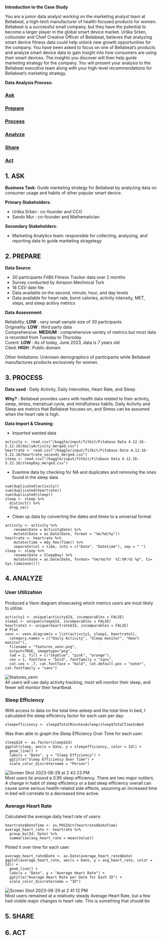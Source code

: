 **Introduction to the Case Study** <p>

You are a junior data analyst working on the marketing analyst team at Bellabeat, a high-tech manufacturer of health-focused
products for women. Bellabeat is a successful small company, but they have the potential to become a larger player in the
global smart device market. Urška Sršen, cofounder and Chief Creative Officer of Bellabeat, believes that analyzing smart
device fitness data could help unlock new growth opportunities for the company. You have been asked to focus on one of
Bellabeat’s products and analyze smart device data to gain insight into how consumers are using their smart devices. The
insights you discover will then help guide marketing strategy for the company. You will present your analysis to the Bellabeat
executive team along with your high-level recommendations for Bellabeat’s marketing strategy. <p>

**Data Analysis Process:**<p>

### [Ask](#1-ask)
### [Prepare](#2-prepare)
### [Process](#3-process)
### [Analyze](#4-analyze)
### [Share](#5-share)
### [Act](#6-act)

## 1. ASK
**Business Task**: Guide marketing strategy for Bellabeat by analyzing data on consumer usage and habits of other popular smart device. <p>
**Primary Stakeholders**: <br>
- Urška Sršen : co-founder and CCO <br>
- Sando Mur : co-founder and Mathematician <br>

**Secondary Stakeholders**: <br>
- Marketing Analytics team: responsible for collecting, analyzing, and reporting data to guide marketing stragetegy<p>
## 2. PREPARE

**Data Source**: <br>
- 30 participants FitBit Fitness Tracker data over 2 months
- Survey conducted by Amazon Mechnical Turk
- 18 CSV date file
- Data available on the second, minute, hour, and day levels
- Data available for heart rate, burnt calories, activity intensity, MET, steps, and sleep acitivy metrics <br>

**Data Assessment**: <p>
Reliability: **LOW** : very small sample size of 30 participants <br>
Originality: **LOW** : third party data <br>
Comprehensive: **MEDIUM** : comprehensive variety of metrics but most data is recorded from Tuesday to Thursday <br>
Curent: **LOW** : As of today, June 2023, data is 7 years old <br>
Cited: **HIGH** : Public domain <br>

Other limitations: Unknown demographics of participants while Bellabeat manufactures products exclusively for women.<p>

## 3. PROCESS
**Data used** : Daily Activity, Daily Intensities, Heart Rate, and Sleep. <p>
**Why?** : Bellabeat provides users with health data related to their activity, sleep, stress, menstrual cycle, and mindfulness habits. Daily Activity and Sleep are metrics that Bellabeat focuses on, and Stress can be assumed when the heart rate is high. <p>

**Data Import & Cleaning**: <p>
- Imported wanted data
        
```
activity <- read.csv("/kaggle/input/fitbit/Fitabase Data 4.12.16-5.12.16/dailyActivity_merged.csv")
heartrate <- read.csv("/kaggle/input/fitbit/Fitabase Data 4.12.16-5.12.16/heartrate_seconds_merged.csv")
sleep <- read.csv("/kaggle/input/fitbit/Fitabase Data 4.12.16-5.12.16/sleepDay_merged.csv")
```
- Examine data by checking for NA and duplicates and removing the ones found in the sleep data
```
sum(duplicated(activity))
sum(duplicated(heartrate))
sum(duplicated(sleep))
sleep <- sleep %>%
  distinct() %>%
  drop_na()
```
- Clean up data by converting the dates and times to a universal format
```
activity <- activity %>%
    rename(Date = ActivityDate) %>% 
    mutate(Date = as.Date(Date, format = "%m/%d/%y"))
heartrate <- heartrate %>%
    mutate(time = mdy_hms(Time)) %>% 
    separate(col = time, into = c("Date", "Datetime"), sep = " ")
sleep <- sleep %>%
    rename(Date = SleepDay) %>% 
    mutate(Date = as.Date(Date, format= "%m/%d/%Y  %I:%M:%S %p", tz= Sys.timezone()))
```

## 4. ANALYZE

### User Utilization 
Produced a Venn diagram showcasing which metrics users are most likely to utilize:
```
activity1 <- unique(activity$Id, incomparables = FALSE)
sleep1 <- unique(sleep$Id, incomparables = FALSE)
heartrate1 <- unique(heartrate$Id, incomparables = FALSE)
# Plot
venn <- venn.diagram(x = list(activity1, sleep1, heartrate1),
  category.names = c("Daily Activity", "Sleep monitor", "Heart monitor"),
  filename = "features_venn.png",
  output=TRUE, imagetype="png",
  lwd = 2, fill = c("skyblue", "pink", "orange"), 
  cex = 1, fontface = "bold", fontfamily = "sans",
  cat.cex = .7, cat.fontface = "bold", cat.default.pos = "outer", cat.fontfamily = "sans")
```
![features_venn](https://github.com/JeanneGandon/DataAnalyticsGoogleCertification/assets/138037134/35869ab1-d1dc-4b27-a46d-ba0656ec2ab0) <br>
All users will use daily activity tracking, most will monitor their sleep, and fewer will monitor their heartbeat.

### Sleep Efficiency
With access to data on the total time asleep and the total time in bed, I calculated the sleep efficiency factor for each user per day:
```
sleepefficiency <- sleep$TotalMinutesAsleep/sleep$TotalTimeInBed
```
Was then able to graph the Sleep Efficiency Over Time for each user:
```
sleep$Id <- as.factor(sleep$Id)
ggplot(sleep, aes(x = Date, y = sleepefficiency, color = Id)) +
  geom_line() +
  labs(x = "Date", y = "Sleep Efficiency") +
  ggtitle("Sleep Efficiency Over Time") +
  scale_color_discrete(name = "Person")
```
![Screen Shot 2023-06-29 at 2 43 23 PM](https://github.com/JeanneGandon/DataAnalyticsGoogleCertification/assets/138037134/def303e6-80a7-481b-a6da-8dbfb4620b8a) <br>
Most users lie around a 0.95 sleep efficiency. There are two major outliers. A change in habit of sleep efficiency or a bad sleep efficiency overall can cause some serious health-related side effects, assuming an increased time in bed will correlate to a decreased time active.

### Average Heart Rate
Calculated the average daily heart rate of users:
```
heartrate$DateTime <- as.POSIXct(heartrate$DateTime)
average_heart_rate <- heartrate %>%
  group_by(Id, Date) %>%
  summarise(avg_heart_rate = mean(Value))
```
Ploted it over time for each user: 
```
average_heart_rate$Date <- as.Date(average_heart_rate$Date)
ggplot(average_heart_rate, aes(x = Date, y = avg_heart_rate, color = Id)) +
  geom_line() +
  labs(x = "Date", y = "Average Heart Rate") +
  ggtitle("Average Heart Rate per Date for Each ID") +
  scale_color_discrete(name = "ID")
```
![Screen Shot 2023-06-29 at 2 41 12 PM](https://github.com/JeanneGandon/DataAnalyticsGoogleCertification/assets/138037134/df78f2a0-916d-4815-9f55-c98497f95c79) <br>
Most users remained at a relatively steady Average Heart Rate, but a few had visible major changes in heart rate. This is something that should be 

## 5. SHARE



## 6. ACT
